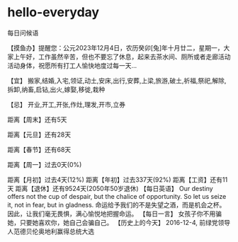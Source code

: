 # hello-everyday
每日问候语

【摸鱼办】提醒您：公元2023年12月4日，农历癸卯[兔]年十月廿二，星期一，大家上午好，工作虽然辛苦，但也不要忘了休息，起来去茶水间、厕所或者走廊活动活动身体，祝愿所有打工人愉快地度过每一天...

【宜】 搬家,结婚,入宅,领证,动土,安床,出行,安葬,上梁,旅游,破土,祈福,祭祀,解除,拆卸,纳畜,启钻,出火,嫁娶,移徙,栽种

【忌】 开业,开工,开张,作灶,理发,开市,立券

距离【周末】还有5天

距离【元旦】还有28天

距离【春节】还有68天

距离【周一】过去0天(0%)

距离【月初】过去4天(12%) 
距离【年初】过去337天(92%)
距离【工资】还有11天
距离【退休】还有9524天(2050年50岁退休)
【每日英语】
Our destiny offers not the cup of despair, but the chalice of opportunity. So let us seize it, not in fear, but in gladness.
命运给予我们的不是失望之酒，而是机会之杯。因此，让我们毫无畏惧，满心愉悦地把握命运。
【每日一言】
女孩子你不用骗她，只要她喜欢你，她自己会骗自己。
【历史上的今天】
2016-12-4, 前绿党领导人范德贝伦奥地利赢得总统大选

